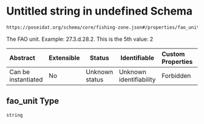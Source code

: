 # Untitled string in undefined Schema

```txt
https://poseidat.org/schema/core/fishing-zone.json#/properties/fao_unit
```

The FAO unit. Example: 27.3.d.28.2. This is the 5th value: 2


| Abstract            | Extensible | Status         | Identifiable            | Custom Properties | Additional Properties | Access Restrictions | Defined In                                                                   |
| :------------------ | ---------- | -------------- | ----------------------- | :---------------- | --------------------- | ------------------- | ---------------------------------------------------------------------------- |
| Can be instantiated | No         | Unknown status | Unknown identifiability | Forbidden         | Allowed               | none                | [fishing-zone.json\*](schemas/core/fishing-zone.json "open original schema") |

## fao_unit Type

`string`
